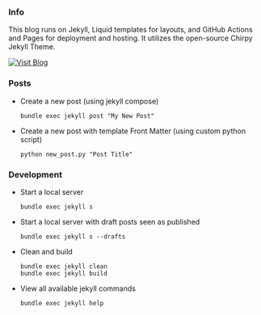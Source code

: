 ### Info

This blog runs on Jekyll, Liquid templates for layouts, and GitHub Actions and Pages for deployment and hosting. It utilizes the open-source Chirpy Jekyll Theme.

[![Visit Blog](https://img.shields.io/badge/Visit-%20Blog-brightgreen?style=for-the-badge)](https://blog.ryo-wijaya.me)

### Posts

- Create a new post (using jekyll compose)

  ```shell
  bundle exec jekyll post "My New Post"
  ```

- Create a new post with template Front Matter (using custom python script)

  ```shell
  python new_post.py "Post Title"
  ```

### Development

- Start a local server

  ```shell
  bundle exec jekyll s
  ```

- Start a local server with draft posts seen as published

  ```shell
  bundle exec jekyll s --drafts
  ```

- Clean and build

  ```shell
  bundle exec jekyll clean
  bundle exec jekyll build
  ```

- View all available jekyll commands
  ```shell
  bundle exec jekyll help
  ```
